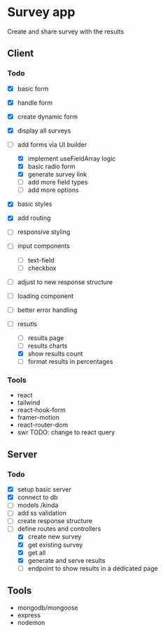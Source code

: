 # Survey app

Create and share survey with the results

## Client

### Todo

- [x] basic form
- [x] handle form
- [x] create dynamic form
- [x] display all surveys
- [ ] add forms via UI builder
  - [x] implement useFieldArray logic
  - [x] basic radio form
  - [x] generate survey link
  - [ ] add more field types
  - [ ] add more options
- [x] basic styles
- [x] add routing
- [ ] responsive styling
- [ ] input components
  - [ ] text-field
  - [ ] checkbox
- [ ] adjust to new response structure
- [ ] loading component
- [ ] better error handling

- [ ] resutls
  - [ ] results page
  - [ ] results charts
  - [x] show results count
  - [ ] format results in percentages

### Tools

- react
- tailwind
- react-hook-form
- framer-motion
- react-router-dom
- swr TODO: change to react query

## Server

### Todo

- [x] setup basic server
- [x] connect to db
- [ ] models /kinda
- [ ] add ss validation
- [ ] create response structure
- [ ] define routes and controllers
  - [x] create new survey
  - [x] get existing survey
  - [x] get all
  - [x] generate and serve results
  - [ ] endpoint to show results in a dedicated page

## Tools

- mongodb/mongoose
- express
- nodemon
